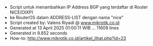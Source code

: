- Script untuk menambahkan IP Address BGP yang terdaftar di Router NICE(OIXP)
- ke RouterOS dalam ADDRESS-LIST dengan nama "nice"
- Script created by: Valens Riyadi @ www.mikrotik.co.id
- Generated at 13 April 2025 01:00:11 WIB ... 11609 lines
- Generated in 9.852 seconds
- How-to: http://www.mikrotik.co.id/artikel_lihat.php?id=23
